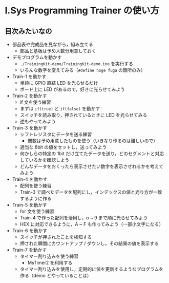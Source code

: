 # I.Sys Programming Trainer の使い方

## 目次みたいなの

- 部品表や完成品を見ながら，組み立てる
  - 部品と基板は予め人数分用意しておく
- デモプログラムを動かす
  - `./TrainingKit-demo/TrainingKit-demo.ino` を実行する
  - いろんな数字を変えてみる（`#define hoge fuga` の箇所のみ）
- Train-1 を動かす
  - 単純に GPIO 直結 LED を光らせるだけ
  - ボード上に LED があるので，好きに光らせてみよう
- Train-2 を動かす
  - if 文を使う練習
  - まずは `if(true)` と `if(false)` を動かす
  - スイッチを読み取り，押されているときに LED を光らせてみる
  - 逆もやってみよう
- Train-3 を動かす
  - シフトレジスタにデータを送る練習
    - 関数は予め用意したものを使う（いきなり作るのは難しいので）
  - 適当な 8bit の値をセットし，送ってみよう
  - 何かしらの特定の 1bit だけ立てたデータを送り，どのセグメントと対応しているかを確認しよう
  - どんなデータをおくったら表示させたい数字を表示させれるかを考えてみよう
- Train-4 を動かす
  - 配列を使う練習
  - Train-3 で調べたデータを配列にし，インデックスの値と光り方が一致するように作る
- Train-5 を動かす
  - for 文を使う練習
  - Train-4 で作った配列を活用し，o ~ 9 まで順に光らせてみよう
  - HEX に対応できるように，A ~ F も作ってみよう（一部小文字になる）
- Train-6 を動かす
  - スイッチが押されたことを検知する
  - 押された瞬間にカウントアップ / ダウンし，その結果の値を表示する
- Train-7 を動かす
  - タイマー割り込みを使う練習
    - MsTimer2 を利用する
  - タイマー割り込みを使用し，定期的に値を更新するようなプログラムを作る（demo とやっていることは）
